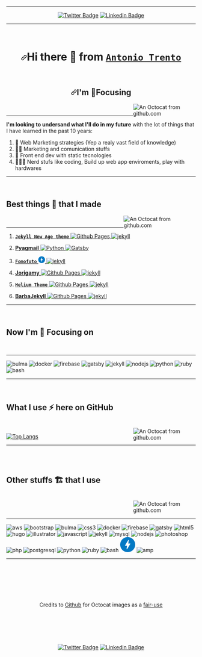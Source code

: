 
<br />

---

<p align="center"><a href="https://twitter.com/lantoniotrento" rel="nofollow"><img src="https://camo.githubusercontent.com/7ea6e1474fcd1dc8a8cd02fcceb98e37822e3661/68747470733a2f2f696d672e736869656c64732e696f2f62616467652f2d406c616e746f6e696f7472656e746f2d3163613066313f7374796c653d666c61742d737175617265266c6162656c436f6c6f723d316361306631266c6f676f3d74776974746572266c6f676f436f6c6f723d7768697465266c696e6b3d68747470733a2f2f747769747465722e636f6d2f6c616e746f6e696f7472656e746f" alt="Twitter Badge" data-canonical-src="https://img.shields.io/badge/-@lantoniotrento-1ca0f1?style=flat-square&amp;labelColor=1ca0f1&amp;logo=twitter&amp;logoColor=white&amp;link=https://twitter.com/lantoniotrento" style="max-width:100%;"></a> <a href="https://www.linkedin.com/in/antoniotrento/" rel="nofollow"><img src="https://camo.githubusercontent.com/5d623cf50b156c4e1b008a9d17546bae327807f6/68747470733a2f2f696d672e736869656c64732e696f2f62616467652f2d616e746f6e696f7472656e746f2d626c75653f7374796c653d666c61742d737175617265266c6f676f3d4c696e6b6564696e266c6f676f436f6c6f723d7768697465266c696e6b3d68747470733a2f2f7777772e6c696e6b6564696e2e636f6d2f696e2f616e746f6e696f7472656e746f2f" alt="Linkedin Badge" data-canonical-src="https://img.shields.io/badge/-antoniotrento-blue?style=flat-square&amp;logo=Linkedin&amp;logoColor=white&amp;link=https://www.linkedin.com/in/antoniotrento/" style="max-width:100%;"></a></p>

---

<!-- ⬆️ Generated by https://shields.io/ ⬆️ -->
<br />

<h1 align="center"><a id="user-content-hi-there--from-antonio-trento" class="anchor" aria-hidden="true" href="#hi-there--from-antonio-trento"><svg class="octicon octicon-link" viewBox="0 0 16 16" version="1.1" width="16" height="16" aria-hidden="true"><path fill-rule="evenodd" d="M7.775 3.275a.75.75 0 001.06 1.06l1.25-1.25a2 2 0 112.83 2.83l-2.5 2.5a2 2 0 01-2.83 0 .75.75 0 00-1.06 1.06 3.5 3.5 0 004.95 0l2.5-2.5a3.5 3.5 0 00-4.95-4.95l-1.25 1.25zm-4.69 9.64a2 2 0 010-2.83l2.5-2.5a2 2 0 012.83 0 .75.75 0 001.06-1.06 3.5 3.5 0 00-4.95 0l-2.5 2.5a3.5 3.5 0 004.95 4.95l1.25-1.25a.75.75 0 00-1.06-1.06l-1.25 1.25a2 2 0 01-2.83 0z"></path></svg></a>Hi there <g-emoji class="g-emoji" alias="wave" fallback-src="https://github.githubassets.com/images/icons/emoji/unicode/1f44b.png">👋</g-emoji> from <a href="https://antoniotrento.net" rel="nofollow"><code>Antonio Trento</code></a></h1>

<!-- # Hi there 👋 from [`Antonio Trento`](https://antoniotrento.net) -->

<br />

<!-- ## I'm 🎯Focusing -->
<h2 align="center"><a id="user-content-im-focusing" class="anchor" aria-hidden="true" href="#im-focusing"><svg class="octicon octicon-link" viewBox="0 0 16 16" version="1.1" width="16" height="16" aria-hidden="true"><path fill-rule="evenodd" d="M7.775 3.275a.75.75 0 001.06 1.06l1.25-1.25a2 2 0 112.83 2.83l-2.5 2.5a2 2 0 01-2.83 0 .75.75 0 00-1.06 1.06 3.5 3.5 0 004.95 0l2.5-2.5a3.5 3.5 0 00-4.95-4.95l-1.25 1.25zm-4.69 9.64a2 2 0 010-2.83l2.5-2.5a2 2 0 012.83 0 .75.75 0 001.06-1.06 3.5 3.5 0 00-4.95 0l-2.5 2.5a3.5 3.5 0 004.95 4.95l1.25-1.25a.75.75 0 00-1.06-1.06l-1.25 1.25a2 2 0 01-2.83 0z"></path></svg></a>I'm <g-emoji class="g-emoji" alias="dart" fallback-src="https://github.githubassets.com/images/icons/emoji/unicode/1f3af.png">🎯</g-emoji>Focusing</h2>

<img align="right" width="33%" title="An Octocat from github.com" src="https://octodex.github.com/images/daftpunktocat-thomas.gif" alt="An Octocat from github.com" />

<br />

---

**I'm looking to undersand what I'll do in my future** with the lot of things that I have learned in the past 10 years:

1. 🚀 Web Marketing strategies (Yep a realy vast field of knowledge)
2. 🧙🏼 Marketing and comunication stuffs
3. 🎨  Front end dev with static tecnologies
4. 👨🏻‍💻 Nerd stufs like coding, Build up web app enviroments, play with hardwares

---

<!-- Emoji from https://getemoji.com/ -->
<br />

## Best things 💎 that I made

<img align="right" width="38%" title="An Octocat from github.com" src="https://octodex.github.com/images/labtocat.png" alt="An Octocat from github.com" />

<br />

---

1. <p align="left"><a href="https://jamstackthemes.dev/theme/jekyll-new-age/" target="_blank"><b><code>Jekyll New Age theme</code></b> <img src="https://www.vectorlogo.zone/logos/github/github-icon.svg" alt="Github Pages" width="18" height="18"/> <img src="https://www.vectorlogo.zone/logos/jekyllrb/jekyllrb-icon.svg" alt="jekyll" width="18" height="18"/></a></p>
2. <p align="left"><a href="https://pyagmail.netlify.app/" target="_blank"><b>Pyagmail</b> <img src="https://devicons.github.io/devicon/devicon.git/icons/python/python-original.svg" alt="Python" width="18" height="18"/> <img src="https://www.vectorlogo.zone/logos/gatsbyjs/gatsbyjs-icon.svg" alt="Gatsby" width="18" height="18"/></a></p>
3. <p align="left"><a href="https://fomofoto.net" target="_blank"><code><b>Fomofoto</b></code> <img src="https://github.com/antoniotrento/antoniotrento/blob/master/img/ampproject-official.svg" alt="amp" width="18" height="18"/> <img src="https://www.vectorlogo.zone/logos/jekyllrb/jekyllrb-icon.svg" alt="jekyll" width="18" height="18"/></a></p>
4. <p align="left"><a href="https://jorigamy.github.io" target="_blank"><b>Jorigamy</b> <img src="https://www.vectorlogo.zone/logos/github/github-icon.svg" alt="Github Pages" width="18" height="18"/> <img src="https://www.vectorlogo.zone/logos/jekyllrb/jekyllrb-icon.svg" alt="jekyll" width="18" height="18"/></a></p>
5. <p align="left"><a href="https://jamstackthemes.dev/theme/jekyll-helium-theme/" target="_blank"><b><code>Helium Theme</code></b> <img src="https://www.vectorlogo.zone/logos/github/github-icon.svg" alt="Github Pages" width="18" height="18"/> <img src="https://www.vectorlogo.zone/logos/jekyllrb/jekyllrb-icon.svg" alt="jekyll" width="18" height="18"/></a></p>
6. <p align="left"><a href="https://barbajekyll.github.io" target="_blank"><b>BarbaJekyll</b> <img src="https://www.vectorlogo.zone/logos/github/github-icon.svg" alt="Github Pages" width="18" height="18"/> <img src="https://www.vectorlogo.zone/logos/jekyllrb/jekyllrb-icon.svg" alt="jekyll" width="18" height="18"/></a></p>

---

<br />

## Now I'm 🎯 Focusing on

<br />

---

<p align="left"><img src="https://raw.githubusercontent.com/gilbarbara/logos/804dc257b59e144eaca5bc6ffd16949752c6f789/logos/bulma.svg" alt="bulma" width="40" height="40"/> <img src="https://devicons.github.io/devicon/devicon.git/icons/docker/docker-original-wordmark.svg" alt="docker" width="40" height="40"/> <img src="https://www.vectorlogo.zone/logos/firebase/firebase-icon.svg" alt="firebase" width="40" height="40"/> <img src="https://www.vectorlogo.zone/logos/gatsbyjs/gatsbyjs-icon.svg" alt="gatsby" width="40" height="40"/> <img src="https://www.vectorlogo.zone/logos/jekyllrb/jekyllrb-icon.svg" alt="jekyll" width="40" height="40"/> <img src="https://devicons.github.io/devicon/devicon.git/icons/nodejs/nodejs-original-wordmark.svg" alt="nodejs" width="40" height="40"/> <img src="https://devicons.github.io/devicon/devicon.git/icons/python/python-original.svg" alt="python" width="40" height="40"/> <img src="https://devicons.github.io/devicon/devicon.git/icons/ruby/ruby-original-wordmark.svg" alt="ruby" width="40" height="40"/> <img src="https://www.vectorlogo.zone/logos/gnu_bash/gnu_bash-icon.svg" alt="bash" width="40" height="40"/></p>
<!-- ⬆️ Generated by https://rahuldkjain.github.io/gh-profile-readme-generator/ and https://www.vectorlogo.zone and https://devicon.dev/ ⬆️ -->

---

<br />

## What I use ⚡️ here on GitHub

<br />

<img align="right" width="33%" title="An Octocat from github.com" src="https://octodex.github.com/images/stormtroopocat.jpg" alt="An Octocat from github.com" />

[![Top Langs](https://antonioreadmestats.vercel.app/api/top-langs/?username=antoniotrento&layout=compact)](https://github.com/antoniotrento)

<!-- ⬆️ Generated by https://github.com/antoniotrento/antonioreadmestats and https://www.vectorlogo.zone and https://devicon.dev/ ⬆️ -->

--------------------------------------------------------------------------------
<br />
<br />

## Other stuffs 🏗 that I use

<br />

<img align="right" width="33%" title="An Octocat from github.com" src="https://octodex.github.com/images/inspectocat.jpg" alt="An Octocat from github.com" />

<br />
<br />

---

<p><img src="https://devicons.github.io/devicon/devicon.git/icons/amazonwebservices/amazonwebservices-original-wordmark.svg" alt="aws" width="40" height="40"/> <img src="https://devicons.github.io/devicon/devicon.git/icons/bootstrap/bootstrap-plain.svg" alt="bootstrap" width="40" height="40"/> <img src="https://raw.githubusercontent.com/gilbarbara/logos/804dc257b59e144eaca5bc6ffd16949752c6f789/logos/bulma.svg" alt="bulma" width="40" height="40"/> <img src="https://devicons.github.io/devicon/devicon.git/icons/css3/css3-original-wordmark.svg" alt="css3" width="40" height="40"/> <img src="https://devicons.github.io/devicon/devicon.git/icons/docker/docker-original-wordmark.svg" alt="docker" width="40" height="40"/> <img src="https://www.vectorlogo.zone/logos/firebase/firebase-icon.svg" alt="firebase" width="40" height="40"/> <img src="https://www.vectorlogo.zone/logos/gatsbyjs/gatsbyjs-icon.svg" alt="gatsby" width="40" height="40"/> <img src="https://devicons.github.io/devicon/devicon.git/icons/html5/html5-original-wordmark.svg" alt="html5" width="40" height="40"/> <img src="https://api.iconify.design/logos-hugo.svg" alt="hugo" width="40" height="40"/> <img src="https://www.vectorlogo.zone/logos/adobe_illustrator/adobe_illustrator-icon.svg" alt="illustrator" width="40" height="40"/> <img src="https://devicons.github.io/devicon/devicon.git/icons/javascript/javascript-original.svg" alt="javascript" width="40" height="40"/> <img src="https://www.vectorlogo.zone/logos/jekyllrb/jekyllrb-icon.svg" alt="jekyll" width="40" height="40"/> <img src="https://devicons.github.io/devicon/devicon.git/icons/mysql/mysql-original-wordmark.svg" alt="mysql" width="40" height="40"/> <img src="https://devicons.github.io/devicon/devicon.git/icons/nodejs/nodejs-original-wordmark.svg" alt="nodejs" width="40" height="40"/> <img src="https://devicons.github.io/devicon/devicon.git/icons/photoshop/photoshop-plain.svg" alt="photoshop" width="40" height="40"/> <img src="https://devicons.github.io/devicon/devicon.git/icons/php/php-original.svg" alt="php" width="40" height="40"/> <img src="https://devicons.github.io/devicon/devicon.git/icons/postgresql/postgresql-original-wordmark.svg" alt="postgresql" width="40" height="40"/> <img src="https://devicons.github.io/devicon/devicon.git/icons/python/python-original.svg" alt="python" width="40" height="40"/> <img src="https://devicons.github.io/devicon/devicon.git/icons/ruby/ruby-original-wordmark.svg" alt="ruby" width="40" height="40"/> <img src="https://www.vectorlogo.zone/logos/gnu_bash/gnu_bash-icon.svg" alt="bash" width="40" height="40"/> <img src="https://github.com/antoniotrento/antoniotrento/blob/master/img/ampproject-official.svg" alt="amp" width="40" height="40"/> <img src="https://www.vectorlogo.zone/logos/wordpress/wordpress-icon.svg" alt="amp" width="40" height="40"/></p>

---

<br />
<br />
<br />
<br />
<br />

<p align="center">Credits to <a href="https://github.com">Github</a> for Octocat images as a <a href="https://octodex.github.com/faq/#can-i-use-an-octocat-as-my-app-logo-or-icon">fair-use</a></p>

<br />
<br />
<br />
<br />

<p align="center"><a href="https://twitter.com/lantoniotrento" rel="nofollow"><img src="https://camo.githubusercontent.com/7ea6e1474fcd1dc8a8cd02fcceb98e37822e3661/68747470733a2f2f696d672e736869656c64732e696f2f62616467652f2d406c616e746f6e696f7472656e746f2d3163613066313f7374796c653d666c61742d737175617265266c6162656c436f6c6f723d316361306631266c6f676f3d74776974746572266c6f676f436f6c6f723d7768697465266c696e6b3d68747470733a2f2f747769747465722e636f6d2f6c616e746f6e696f7472656e746f" alt="Twitter Badge" data-canonical-src="https://img.shields.io/badge/-@lantoniotrento-1ca0f1?style=flat-square&amp;labelColor=1ca0f1&amp;logo=twitter&amp;logoColor=white&amp;link=https://twitter.com/lantoniotrento" style="max-width:100%;"></a> <a href="https://www.linkedin.com/in/antoniotrento/" rel="nofollow"><img src="https://camo.githubusercontent.com/5d623cf50b156c4e1b008a9d17546bae327807f6/68747470733a2f2f696d672e736869656c64732e696f2f62616467652f2d616e746f6e696f7472656e746f2d626c75653f7374796c653d666c61742d737175617265266c6f676f3d4c696e6b6564696e266c6f676f436f6c6f723d7768697465266c696e6b3d68747470733a2f2f7777772e6c696e6b6564696e2e636f6d2f696e2f616e746f6e696f7472656e746f2f" alt="Linkedin Badge" data-canonical-src="https://img.shields.io/badge/-antoniotrento-blue?style=flat-square&amp;logo=Linkedin&amp;logoColor=white&amp;link=https://www.linkedin.com/in/antoniotrento/" style="max-width:100%;"></a></p>

<!-- ⬆️ Generated by https://rahuldkjain.github.io/gh-profile-readme-generator/ ⬆️ -->

<!-- Markdown for social badges

[![Twitter Badge](https://img.shields.io/badge/-@lantoniotrento-1ca0f1?style=flat-square&labelColor=1ca0f1&logo=twitter&logoColor=white&link=https://twitter.com/lantoniotrento)](https://twitter.com/lantoniotrento) [![Linkedin Badge](https://img.shields.io/badge/-antoniotrento-blue?style=flat-square&logo=Linkedin&logoColor=white&link=https://www.linkedin.com/in/antoniotrento/)](https://www.linkedin.com/in/antoniotrento/)

HTML Version

<p align="right"><a href="https://twitter.com/lantoniotrento" rel="nofollow"><img src="https://camo.githubusercontent.com/7ea6e1474fcd1dc8a8cd02fcceb98e37822e3661/68747470733a2f2f696d672e736869656c64732e696f2f62616467652f2d406c616e746f6e696f7472656e746f2d3163613066313f7374796c653d666c61742d737175617265266c6162656c436f6c6f723d316361306631266c6f676f3d74776974746572266c6f676f436f6c6f723d7768697465266c696e6b3d68747470733a2f2f747769747465722e636f6d2f6c616e746f6e696f7472656e746f" alt="Twitter Badge" data-canonical-src="https://img.shields.io/badge/-@lantoniotrento-1ca0f1?style=flat-square&amp;labelColor=1ca0f1&amp;logo=twitter&amp;logoColor=white&amp;link=https://twitter.com/lantoniotrento" style="max-width:100%;"></a> <a href="https://www.linkedin.com/in/antoniotrento/" rel="nofollow"><img src="https://camo.githubusercontent.com/5d623cf50b156c4e1b008a9d17546bae327807f6/68747470733a2f2f696d672e736869656c64732e696f2f62616467652f2d616e746f6e696f7472656e746f2d626c75653f7374796c653d666c61742d737175617265266c6f676f3d4c696e6b6564696e266c6f676f436f6c6f723d7768697465266c696e6b3d68747470733a2f2f7777772e6c696e6b6564696e2e636f6d2f696e2f616e746f6e696f7472656e746f2f" alt="Linkedin Badge" data-canonical-src="https://img.shields.io/badge/-antoniotrento-blue?style=flat-square&amp;logo=Linkedin&amp;logoColor=white&amp;link=https://www.linkedin.com/in/antoniotrento/" style="max-width:100%;"></a></p>

-->
